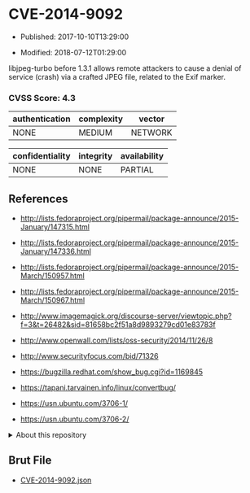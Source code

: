 # CVE-2014-9092

- Published: 2017-10-10T13:29:00

- Modified: 2018-07-12T01:29:00

libjpeg-turbo before 1.3.1 allows remote attackers to cause a denial of service (crash) via a crafted JPEG file, related to the Exif marker.

### CVSS Score: **4.3**

| authentication | complexity | vector |
| --- | --- | --- |
| NONE | MEDIUM | NETWORK |

| confidentiality | integrity | availability |
| --- | --- | --- |
| NONE | NONE | PARTIAL |

## References

* http://lists.fedoraproject.org/pipermail/package-announce/2015-January/147315.html

* http://lists.fedoraproject.org/pipermail/package-announce/2015-January/147336.html

* http://lists.fedoraproject.org/pipermail/package-announce/2015-March/150957.html

* http://lists.fedoraproject.org/pipermail/package-announce/2015-March/150967.html

* http://www.imagemagick.org/discourse-server/viewtopic.php?f=3&t=26482&sid=81658bc2f51a8d9893279cd01e83783f

* http://www.openwall.com/lists/oss-security/2014/11/26/8

* http://www.securityfocus.com/bid/71326

* https://bugzilla.redhat.com/show_bug.cgi?id=1169845

* https://tapani.tarvainen.info/linux/convertbug/

* https://usn.ubuntu.com/3706-1/

* https://usn.ubuntu.com/3706-2/

<details>
<summary>About this repository</summary> 

  This repository is part of the project [Live Hack CVE](https://github.com/Live-Hack-CVE). Main website can be found [www.live-hack.org](https://www.live-hack.org) 
  
  Made by [Sn0wAlice](https://github.com/Sn0wAlice) for the people that care about security and need to have a feed of the latest CVEs. Hope you enjoy it, don't forget to star the repo and follow me on [Twitter](https://twitter.com/Sn0wAlice) and [Github](https://github.com/Sn0wAlice). And that is my [personnal website](https://www.alice-snow.me/)

  - [Home Page](https://github.com/Live-Hack-CVE)
  - [Framework](https://github.com/Live-Hack-CVE/cve-framework)
  - [CVE database](https://github.com/Live-Hack-CVE/full_database)
  - [Changelog](https://github.com/Live-Hack-CVE/Changelog)
</details>

## Brut File

* [CVE-2014-9092.json](https://raw.githubusercontent.com/Live-Hack-CVE/full_database/main/cves/2014/CVE-2014-9092.json)

